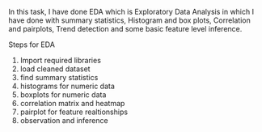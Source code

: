 In this task, I have done EDA which is Exploratory Data Analysis in which I have done with summary statistics, Histogram and box plots, Correlation and pairplots, Trend detection and some basic feature level inference.

Steps for EDA

1. Import required libraries
2. load cleaned dataset
3. find summary statistics
4. histograms for numeric data
5. boxplots for numeric data
6. correlation matrix and heatmap
7. pairplot for feature realtionships
8. observation and inference
